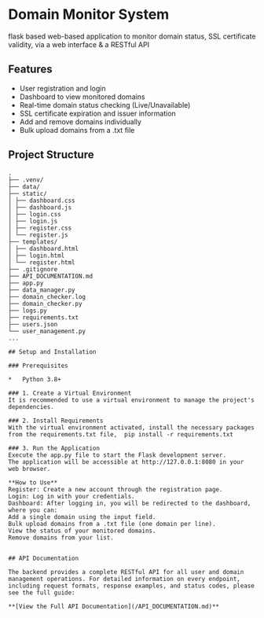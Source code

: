 # Domain Monitor System

flask based web-based application to monitor domain status, SSL certificate validity, via a web interface & a RESTful API 

## Features

*   User registration and login
*   Dashboard to view monitored domains
*   Real-time domain status checking (Live/Unavailable)
*   SSL certificate expiration and issuer information
*   Add and remove domains individually
*   Bulk upload domains from a .txt file

## Project Structure
```
.
├── .venv/
├── data/
├── static/
│ ├── dashboard.css
│ ├── dashboard.js
│ ├── login.css
│ ├── login.js
│ ├── register.css
│ └── register.js
├── templates/
│ ├── dashboard.html
│ ├── login.html
│ └── register.html
├── .gitignore
├── API_DOCUMENTATION.md
├── app.py
├── data_manager.py
├── domain_checker.log
├── domain_checker.py
├── logs.py
├── requirements.txt
├── users.json
└── user_management.py
...

## Setup and Installation

### Prerequisites

*   Python 3.8+

### 1. Create a Virtual Environment
It is recommended to use a virtual environment to manage the project's dependencies.

### 2. Install Requirements
With the virtual environment activated, install the necessary packages from the requirements.txt file,  pip install -r requirements.txt

### 3. Run the Application
Execute the app.py file to start the Flask development server.
The application will be accessible at http://127.0.0.1:8080 in your web browser.

**How to Use**
Register: Create a new account through the registration page.
Login: Log in with your credentials.
Dashboard: After logging in, you will be redirected to the dashboard, where you can:
Add a single domain using the input field.
Bulk upload domains from a .txt file (one domain per line).
View the status of your monitored domains.
Remove domains from your list.


## API Documentation

The backend provides a complete RESTful API for all user and domain management operations. For detailed information on every endpoint, including request formats, response examples, and status codes, please see the full guide:

**[View the Full API Documentation](/API_DOCUMENTATION.md)**